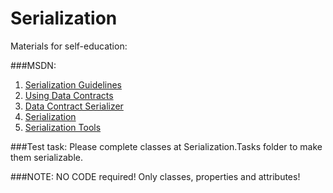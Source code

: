 # Serialization

Materials for self-education:

###MSDN:
1. [Serialization Guidelines](http://msdn.microsoft.com/en-us/library/6exf3h2k.aspx)
2. [Using Data Contracts](http://msdn.microsoft.com/en-us/library/ms733127.aspx)
3. [Data Contract Serializer](http://msdn.microsoft.com/en-us/library/ms731072.aspx)
4. [Serialization](http://msdn.microsoft.com/en-us/library/7ay27kt9.aspx)
5. [Serialization Tools](http://msdn.microsoft.com/en-us/library/bb924517.aspx)


###Test task:
Please complete classes at Serialization.Tasks folder to make them serializable.

###NOTE:
NO CODE required!  Only classes, properties and attributes!